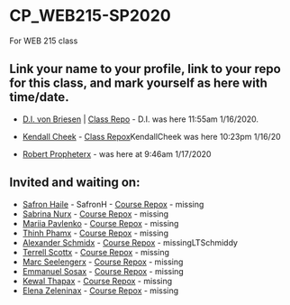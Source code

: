 # CP_WEB215-SP2020
For WEB 215 class
## Link your name to your profile, link to your repo for this class, and mark yourself as here with time/date. 

- [D.I. von Briesen](https://github.com/divonbriesen/) | [Class Repo](https://github.com/divonbriesen/CP_WEB215_SP2020/) - D.I. was here 11:55am 1/16/2020.

- [Kendall Cheek](https://github.com/KendallCheek) - [Class Repox](https://github.com/KendallCheek/WEB250-Cheek)KendallCheek was here 10:23pm 1/16/20
- [Robert Propheterx](https://github.com/) - was here at 9:46am 1/17/2020
## Invited and waiting on:

- [Safron Haile](https://github.com/SafronH) - SafronH - [Course Repox](https://github.com/SafronH/Web215) - missing
- [Sabrina Nurx](https://github.com/yourid) - [Course Repox](http://github.com/youruserid/youreponame) - missing
- [Mariia Pavlenko](https://github.com/MariiaPa) - [Course Repox](http://github.com/youruserid/MariiaPa) - missing
- [Thinh Phamx](https://github.com/yourid) - [Course Repox](http://github.com/youruserid/youreponame) - missing
- [Alexander Schmidx](https://github.com/yourid) - [Course Repox](http://github.com/youruserid/youreponame) - missingLTSchmiddy
- [Terrell Scottx](https://github.com/yourid)  - [Course Repox](http://github.com/youruserid/youreponame) - missing
- [Marc Seelengerx](https://github.com/yourid)  - [Course Repox](http://github.com/youruserid/youreponame) - missing
- [Emmanuel Sosax](https://github.com/yourid)  - [Course Repox](http://github.com/youruserid/youreponame) - missing
- [Kewal Thapax](https://github.com/yourid)  - [Course Repox](http://github.com/youruserid/youreponame) - missing
- [Elena Zeleninax](https://github.com/yourid) - [Course Repox](http://github.com/youruserid/youreponame) - missing